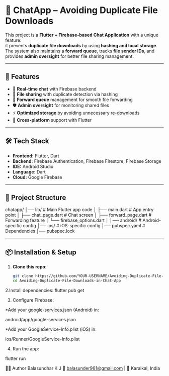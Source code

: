 # 💬 ChatApp – Avoiding Duplicate File Downloads

This project is a **Flutter + Firebase-based Chat Application** with a unique feature:  
it prevents **duplicate file downloads** by using **hashing and local storage**.  
The system also maintains a **forward queue**, tracks **file sender IDs**, and provides **admin oversight** for better file sharing management.

---

## 🚀 Features
- 💬 **Real-time chat** with Firebase backend  
- 📂 **File sharing** with duplicate detection via hashing  
- 🔄 **Forward queue** management for smooth file forwarding  
- 🛡 **Admin oversight** for monitoring shared files  
- ⚡ **Optimized storage** by avoiding unnecessary re-downloads  
- 📱 **Cross-platform** support with Flutter  

---

## 🛠️ Tech Stack
- **Frontend:** Flutter, Dart  
- **Backend:** Firebase Authentication, Firebase Firestore, Firebase Storage  
- **IDE:** Android Studio  
- **Language:** Dart  
- **Cloud:** Google Firebase  

---

## 📂 Project Structure
chatapp/
│── lib/ # Main Flutter app code
│ ├── main.dart # App entry point
│ ├── chat_page.dart # Chat screen
│ ├── forward_page.dart # Forwarding feature
│ └── firebase_options.dart
│
│── android/ # Android-specific config
│── ios/ # iOS-specific config
│── pubspec.yaml # Dependencies
│── pubspec.lock


---

## 📦 Installation & Setup

1. **Clone this repo**:
   ```bash
   git clone https://github.com/YOUR-USERNAME/Avoiding-Duplicate-File-Downloads-in-Chat-App.git
   cd Avoiding-Duplicate-File-Downloads-in-Chat-App
2.Install dependencies:
flutter pub get  

3. Configure Firebase:

*Add your google-services.json (Android) in:

android/app/google-services.json

*Add your GoogleService-Info.plist (iOS) in:

ios/Runner/GoogleService-Info.plist

4. Run the app:

flutter run


👨‍💻 Author
Balasundhar K J
📧 balasunder961@gmail.com
| 📍 Karaikal, India
   
